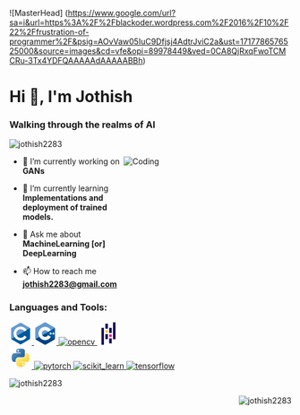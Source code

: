 ![MasterHead]
(https://www.google.com/url?sa=i&url=https%3A%2F%2Fblackoder.wordpress.com%2F2016%2F10%2F22%2Ffrustration-of-programmer%2F&psig=AOvVaw05IuC9Dfjsj4AdtrJviC2a&ust=1717786576525000&source=images&cd=vfe&opi=89978449&ved=0CA8QjRxqFwoTCMCRu-3Tx4YDFQAAAAAdAAAAABBh)

<h1 align="left">Hi 👋, I'm Jothish</h1>
<h3 align="left">Walking through the realms of AI</h3>

<p align="left"> <img src="https://komarev.com/ghpvc/?username=jothish2283&label=Profile%20views&color=0e75b6&style=flat" alt="jothish2283" /> </p>

<img align="right" alt="Coding" width="300" height="300" src="https://trabeya.com/wp-content/uploads/2020/09/fin-brain2-1.gif">

- 🔭 I’m currently working on **GANs**

- 🌱 I’m currently learning **Implementations and deployment of trained models.**

- 💬 Ask me about **MachineLearning [or] DeepLearning**

- 📫 How to reach me **jothish2283@gmail.com**

<p align="left"></p>

<h3 align="left">Languages and Tools:</h3>
<p align="left"> <a href="https://www.cprogramming.com/" target="_blank" rel="noreferrer"> <img src="https://raw.githubusercontent.com/devicons/devicon/master/icons/c/c-original.svg" alt="c" width="40" height="40"/> </a> <a href="https://www.w3schools.com/cpp/" target="_blank" rel="noreferrer"> <img src="https://raw.githubusercontent.com/devicons/devicon/master/icons/cplusplus/cplusplus-original.svg" alt="cplusplus" width="40" height="40"/> </a> <a href="https://opencv.org/" target="_blank" rel="noreferrer"> <img src="https://www.vectorlogo.zone/logos/opencv/opencv-icon.svg" alt="opencv" width="40" height="40"/> </a> <a href="https://pandas.pydata.org/" target="_blank" rel="noreferrer"> <img src="https://raw.githubusercontent.com/devicons/devicon/2ae2a900d2f041da66e950e4d48052658d850630/icons/pandas/pandas-original.svg" alt="pandas" width="40" height="40"/> </a> <a href="https://www.python.org" target="_blank" rel="noreferrer"> <img src="https://raw.githubusercontent.com/devicons/devicon/master/icons/python/python-original.svg" alt="python" width="40" height="40"/> </a> <a href="https://pytorch.org/" target="_blank" rel="noreferrer"> <img src="https://www.vectorlogo.zone/logos/pytorch/pytorch-icon.svg" alt="pytorch" width="40" height="40"/> </a> <a href="https://scikit-learn.org/" target="_blank" rel="noreferrer"> <img src="https://upload.wikimedia.org/wikipedia/commons/0/05/Scikit_learn_logo_small.svg" alt="scikit_learn" width="40" height="40"/> </a> <a href="https://www.tensorflow.org" target="_blank" rel="noreferrer"> <img src="https://www.vectorlogo.zone/logos/tensorflow/tensorflow-icon.svg" alt="tensorflow" width="40" height="40"/> </a> </p>
<p>&nbsp;<img align="left" src="https://github-readme-stats.vercel.app/api?username=jothish2283&show_icons=true&locale=en" alt="jothish2283" /></p>
<p><img align="right" src="https://github-readme-stats.vercel.app/api/top-langs?username=jothish2283&show_icons=true&locale=en&layout=compact" alt="jothish2283" /></p>
